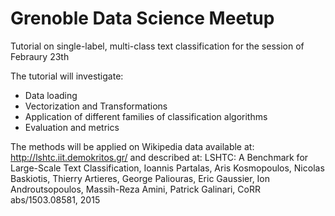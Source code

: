# Grenoble Data Science Meetup
Tutorial on single-label, multi-class text classification for the session of Febraury 23th

The tutorial will investigate:
+ Data loading
+ Vectorization and Transformations
+ Application of different families of classification algorithms
+ Evaluation and metrics

The methods will be applied on Wikipedia data available at:
http://lshtc.iit.demokritos.gr/
and described at:
LSHTC: A Benchmark for Large-Scale Text Classification, Ioannis Partalas, Aris Kosmopoulos, Nicolas Baskiotis, Thierry Artieres, George Paliouras, Eric Gaussier, Ion Androutsopoulos, Massih-Reza Amini, Patrick Galinari, CoRR abs/1503.08581, 2015
